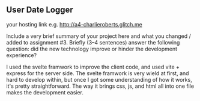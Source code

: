## User Date Logger

your hosting link e.g. http://a4-charlieroberts.glitch.me

Include a very brief summary of your project here and what you changed / added to assignment #3. Briefly (3–4 sentences) answer the following question: did the new technology improve or hinder the development experience?

I used the svelte framwork to improve the client code, and used vite + express for the server side. The svelte framwork is very wield at first, and hard to develop within, but once I got some understanding of how it works, it's pretty straightforward. The way it brings css, js, and html all into one file makes the development easier.
